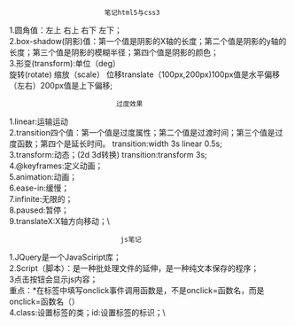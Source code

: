                             笔记html5与css3
1.圆角值：左上 右上 右下 左下；\
2.box-shadow(阴影)值：第一个值是阴影的X轴的长度；第二个值是阴影的y轴的长度；第三个值是阴影的模糊半径；第四个值是阴影的颜色；\
3.形变(transform):单位（deg）\
旋转(rotate)    缩放（scale）
位移translate（100px,200px)100px值是水平偏移（左右）200px值是上下偏移;

                               过度效果
1.linear:运输运动\
2.transition四个值：第一个值是过度属性；第二个值是过渡时间；第三个值是过度函数；第四个是延长时间。
transition:width 3s linear 0.5s;\
3.transform:动态；(2d 3d转换)
transition:transform 3s;\
4.@keyframes:定义动画；\
5.animation:动画；\
6.ease-in:缓慢；\
7.infinite:无限的；\
8.paused:暂停；\
9.translateX:X轴方向移动；\

                                js笔记
1.JQuery是一个JavaSciript库；\
2.Script（脚本）：是一种批处理文件的延伸，是一种纯文本保存的程序；\
3点击按钮会显示js内容；\
重点：*在标签中填写onclick事件调用函数是，不是onclick=函数名，而是onclick=函数名（）\
4.class:设置标签的类；id:设置标签的标识；\
